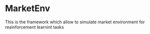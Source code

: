# MarketEnv

This is the framework which allow to simulate market environment for reainforcement learnint tasks

